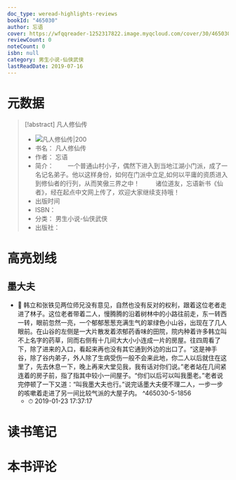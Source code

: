 ```yaml
---
doc_type: weread-highlights-reviews
bookId: "465030"
author: 忘语
cover: https://wfqqreader-1252317822.image.myqcloud.com/cover/30/465030/t7_465030.jpg
reviewCount: 0
noteCount: 0
isbn: null
category: 男生小说-仙侠武侠
lastReadDate: 2019-07-16
---
```

# 元数据
> [!abstract] 凡人修仙传
> - ![ 凡人修仙传|200](https://wfqqreader-1252317822.image.myqcloud.com/cover/30/465030/t7_465030.jpg)
> - 书名： 凡人修仙传
> - 作者： 忘语
> - 简介： 　　一个普通山村小子，偶然下进入到当地江湖小门派，成了一名记名弟子。他以这样身份，如何在门派中立足,如何以平庸的资质进入到修仙者的行列，从而笑傲三界之中！
　　  诸位道友，忘语新书《仙者》，经在起点中文网上传了，欢迎大家继续支持哦！
> - 出版时间 
> - ISBN： 
> - 分类： 男生小说-仙侠武侠
> - 出版社： 

# 高亮划线

## 墨大夫


- 📌 韩立和张铁见两位师兄没有意见，自然也没有反对的权利，跟着这位老者走进了林子。这位老者带着二人，慢腾腾的沿着树林中的小路往前走，东一转西一转，眼前忽然一亮，一个郁郁葱葱充满生气的翠绿色小山谷，出现在了几人眼前。在山谷的左侧是一大片散发着浓郁药香味的田院，院内种着许多韩立叫不上名字的药草，同而右侧有十几间大大小小连成一片的房屋。往四周看了下，除了进来的入口，看起来再也没有其它通到外边的出口了。“这是神手谷，除了谷内弟子，外人除了生病受伤一般不会来此地，你二人以后就住在这里了，先去休息一下，晚上再来大堂见我，我有话对你们说。”老者站在几间紧连着的房子前，指了指其中较小一间屋子。“你们以后可以叫我墨老。”老者说完停顿了一下又道：“叫我墨大夫也行。”说完话墨大夫便不理二人，一步一步的咳嗽着走进了另一间比较气派的大屋子内。 ^465030-5-1856
    - ⏱ 2019-01-23 17:37:17 
# 读书笔记

# 本书评论
